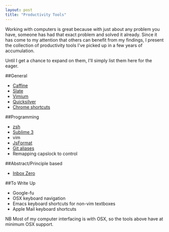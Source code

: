 ```yaml
---
layout: post
title: "Productivity Tools"
---
```


Working with computers is great because with just about any problem you have, someone has had that exact problem and solved it already. Since it has come to my attention that others can benefit from my findings, I present the collection of productivity tools I've picked up in a few years of accumulation.

Until I get a chance to expand on them, I'll simply list them here for the eager.

##General
* [Caffine](https://itunes.apple.com/us/app/caffeine/id411246225?mt=12)
* [Slate](https://github.com/jigish/slate)
* [Vimium](http://vimium.github.io/)
* [Quicksilver](http://qsapp.com/)
* [Chrome shortcuts](https://support.google.com/chrome/answer/165450?hl=en)

##Programming
* [zsh](https://github.com/robbyrussell/oh-my-zsh)
* [Sublime 3](http://www.sublimetext.com/3)
* vim
* [JsFormat](https://github.com/jdc0589/JsFormat)
* [Git aliases](http://git-scm.com/book/en/Git-Basics-Tips-and-Tricks#Git-Aliases)
* Remapping capslock to control

##Abstract/Principle based
* [Inbox Zero](http://inboxzero.com/)

##To Write Up
* Google-fu
* OSX keyboard navigation
* Emacs keyboard shortcuts for non-vim textboxes
* Apple Mail keyboard shortcuts

NB Most of my computer interfacing is with OSX, so the tools above have at minimum OSX support.